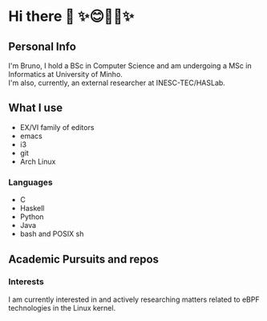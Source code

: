 # Hi there 👋 ✨😊🏳️‍🌈✨

## Personal Info

I'm Bruno, I hold a BSc in Computer Science and am undergoing a MSc in Informatics at University of Minho.</br>
I'm also, currently, an external researcher at INESC-TEC/HASLab.

## What I use

* EX/VI family of editors
* emacs
* i3
* git
* Arch Linux

### Languages

* C
* Haskell
* Python
* Java
* bash and POSIX sh

## Academic Pursuits and repos

### Interests

I am currently interested in and actively researching matters related to eBPF technologies in the Linux kernel.
